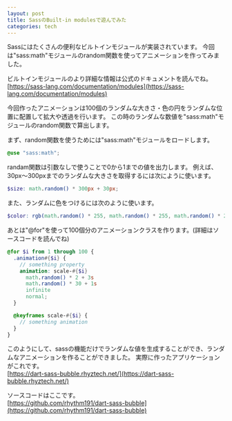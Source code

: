 ```yaml
---
layout: post
title: SassのBuilt-in modulesで遊んでみた
categories: tech
---
```


Sassにはたくさんの便利なビルトインモジュールが実装されています。
今回は"sass:math"モジュールのrandom関数を使ってアニメーションを作ってみました。

ビルトインモジュールのより詳細な情報は公式のドキュメントを読んでね。  
[https://sass-lang.com/documentation/modules](https://sass-lang.com/documentation/modules)


今回作ったアニメーションは100個のランダムな大きさ・色の円をランダムな位置に配置して拡大や透過を行います。
この時のランダムな数値を"sass:math"モジュールのrandom関数で算出します。

まず、random関数を使うためには"sass:math"モジュールをロードします。

```scss
@use "sass:math";
```

randam関数は引数なしで使うことで0から1までの値を出力します。
例えば、30px〜300pxまでのランダムな大きさを取得するには次にように使います。


```scss
$size: math.random() * 300px + 30px;
```

また、ランダムに色をつけるには次のように使います。

```scss
$color: rgb(math.random() * 255, math.random() * 255, math.random() * 255);
```


あとは"@for"を使って100個分のアニメーションクラスを作ります。(詳細はソースコードを読んでね)

```scss
@for $i from 1 through 100 {
  .animation#{$i} {
    // something property
    animation: scale-#{$i}
      math.random() * 2 + 3s
      math.random() * 30 + 1s
      infinite
      normal;
  }

  @keyframes scale-#{$i} {
    // something animation
  }
}
```

このようにして、sassの機能だけでランダムな値を生成することができ、ランダムなアニメーションを作ることができました。
実際に作ったアプリケーションがこれです。  
[https://dart-sass-bubble.rhyztech.net/](https://dart-sass-bubble.rhyztech.net/)

ソースコードはここです。  
[https://github.com/rhythm191/dart-sass-bubble](https://github.com/rhythm191/dart-sass-bubble)


